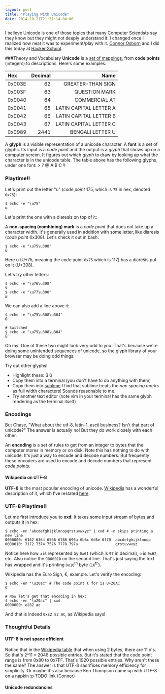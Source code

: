 ```yaml
---
layout: post
title: "Playing With Unicode"
date: 2014-10-21T21:31:14-04:00
---
```



I believe Unicode is one of those topics that many Computer Scientists say they know but they might not deeply understand it. I changed once I realized how neat it was to experiment/play with it. [Connor Osborn](https://www.hackerschool.com/private) and I did this today at [Hacker School](https://www.hackerschool.com/).

###Theory and Vocabulary
**Unicode** is a [set of mappings](http://en.wikipedia.org/wiki/List_of_Unicode_characters), from **code points** (integers) to descriptions. Here's some examples:

| Hex | Decimal | Name | 
| :------------- |-------------:|---------:|
| 0x003E | 62 | GREATER-THAN SIGN      |    
| 0x003F | 63 | QUESTION MARK          |    
| 0x0040 | 64 | COMMERCIAL AT          |    
| 0x0041 | 65 | LATIN CAPITAL LETTER A |    
| 0x0042 | 66 | LATIN CAPITAL LETTER B |    
| 0x0043 | 67 | LATIN CAPITAL LETTER C |    
| 0x0989 | 2441 | BENGALI LETTER U | 

A **glyph** is a visible representation of a unicode character. A **font** is a set of glyphs. Its input is a *code point* and the output is a *glyph* that shows up on a computer screen. It figures out which *glyph* to draw by looking up what the character is in the unicode table. The table above has the following glyphs, under one font: > ?  @ A B C উ



### Playtime!!

Let's print out the letter "u" (*code point* 175, which is `75` in hex, denoted `0x75`):

~~~~~
$ echo -e "\u75"
u
~~~~~

Let's print the one with a diaresis on top of it:

A **non-spacing (combining) mark** is a *code point* that does not take up a character width. It's generally used in addition with some letter, like diaresis (*code point* 0x308). Let's check it out in bash:

~~~~~
$ echo -e "\u75\u308"
ü
~~~~~
Here u (U+75, meaning the code point `0x75` which is 117) has a diär̈ës̈is̈ put on it (U+308).

Let's try other letters:

~~~~~~~
$ echo -e "\u76\u308"
v̈
$ echo -e "\u77\u308"
ẅ
~~~~~~~

We can also add a line above it:

~~~~~
$ echo -e "\u75\u308\u304"
ǖ

# Switched
$ echo -e "\u75\u308\u304"
ṻ
~~~~~

Oh my! One of these two might look very odd to you. That's because we're doing some unintended sequences of unicode, so the glyph library of your browser may be doing odd things.

Try out other glyphs!

- Highlight these: ǖ   ṻ   
- Copy them into a terminal (you don't have to do anything with them)
- Copy them into [sublime](http://www.sublimetext.com/) I find that sublime treats the *non spacing marks* as full width characters! Sounds reasonable to me.
- Try another text editor (note vim in your terminal has the same glyph rendering as the terminal itself)

### Encodings

But Chase, "What about the utf-8, latin-1, ascii business? Isn't that part of unicode?" The answer is actually no! But they do work closely with each other.

An **encoding** is a set of rules to get from an integer to bytes that the computer stores in memory or on disk. Note this has nothing to do with unicode. It's just a way to encode and decode numbers. But frequently these encoders are used to encode and decode numbers that represent *code points*.

#### Wikipedia on UTF-8
**UTF-8** is the most popular encoding of unicode. [Wikipedia](http://en.wikipedia.org/wiki/UTF-8#Description) has a wonderful description of it, which I've restated [here](/2014/10/21/wikipedia-on-utf-8.html).

### UTF-8 Playtime!!

Let me first introduce you to **xxd**. It takes some input stream of bytes and outputs it in hex:

~~~~~~~
$ echo -en "abcdefghijklmnopqrstuvwxyz" | xxd # -n skips printing a new line
0000000: 6162 6364 6566 6768 696a 6b6c 6d6e 6f70  abcdefghijklmnop
0000010: 7172 7374 7576 7778 797a                 qrstuvwxyz
~~~~~~~~
Notice here how `a` is represented by `0x61` (which is `97` in decimal), `b` is `0x62`, etc.
Also notice the `0000010` on the second line. That's just saying the text has wrapped and it's printing `0x10`<sup>th</sup> byte (`16`<sup>th</sup>).

Wikipedia has the Euro Sign, €, example. Let's verify the encoding: 

~~~~~~~
$ echo -en "\u20ac" # The code point € for is U+20AC
€

# Now let's get that encoding in hex:
$ echo -en "\u20ac" | xxd
0000000: e282 ac
~~~~~~~

And that is indeed `0xE2 82 AC`, as Wikipedia says!

### Thoughtful Details

#### UTF-8 is not space efficient
Notice that in the [Wikipedia table](http://localhost:4000/assets/utf8-table.png) that when using 2 bytes, there are 11 x's. So that's 2^11 = 2048 possible entries. But it's stated that the code point range is from 0x80 to 0x7FF. That's 1920 possible entries. Why aren't these the same? The answer is that UTF-8 sacrifices memory efficiency for simplicity. Or maybe it's also because Ken Thompson came up with UTF-8 on a napkin :p  TODO link (Connor)

#### Unicode redundancies


